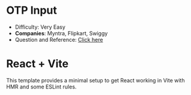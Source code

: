# OTP Input

- Difficulty: Very Easy
- **Companies**: Myntra, Flipkart, Swiggy
- Question and Reference: [Click here](https://youtu.be/usVdJONI99k?si=9UlgXNn_9BB6f5Ot)

# React + Vite

This template provides a minimal setup to get React working in Vite with HMR and some ESLint rules.
